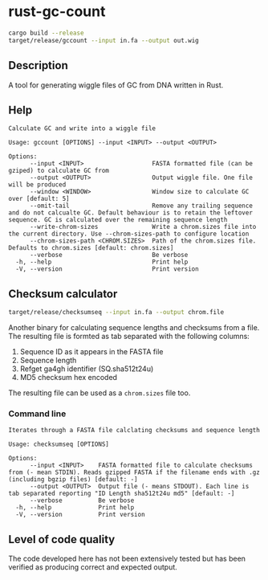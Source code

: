 # rust-gc-count

```bash
cargo build --release
target/release/gccount --input in.fa --output out.wig
```

## Description

A tool for generating wiggle files of GC from DNA written in Rust.

## Help

```
Calculate GC and write into a wiggle file

Usage: gccount [OPTIONS] --input <INPUT> --output <OUTPUT>

Options:
      --input <INPUT>                   FASTA formatted file (can be gziped) to calculate GC from
      --output <OUTPUT>                 Output wiggle file. One file will be produced
      --window <WINDOW>                 Window size to calculate GC over [default: 5]
      --omit-tail                       Remove any trailing sequence and do not calcualte GC. Default behaviour is to retain the leftover sequence. GC is calculated over the remaining sequence length
      --write-chrom-sizes               Write a chrom.sizes file into the current directory. Use --chrom-sizes-path to configure location
      --chrom-sizes-path <CHROM.SIZES>  Path of the chrom.sizes file. Defaults to chrom.sizes [default: chrom.sizes]
      --verbose                         Be verbose
  -h, --help                            Print help
  -V, --version                         Print version
```

## Checksum calculator

```bash
target/release/checksumseq --input in.fa --output chrom.file
```

Another binary for calculating sequence lengths and checksums from a file. The resulting file is formted as tab separated with the following columns:

1. Sequence ID as it appears in the FASTA file
2. Sequence length
3. Refget ga4gh identifier (SQ.sha512t24u)
4. MD5 checksum hex encoded

The resulting file can be used as a `chrom.sizes` file too.

### Command line

```
Iterates through a FASTA file calclating checksums and sequence length

Usage: checksumseq [OPTIONS]

Options:
      --input <INPUT>    FASTA formatted file to calculate checksums from (- mean STDIN). Reads gzipped FASTA if the filename ends with .gz (including bgzip files) [default: -]
      --output <OUTPUT>  Output file (- means STDOUT). Each line is tab separated reporting "ID Length sha512t24u md5" [default: -]
      --verbose          Be verbose
  -h, --help             Print help
  -V, --version          Print version
```

## Level of code quality

The code developed here has not been extensively tested but has been verified as producing correct and expected output.

